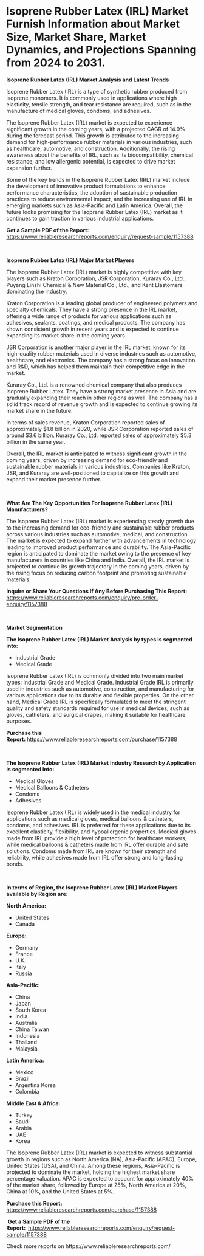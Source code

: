 <p><h1>Isoprene Rubber Latex (IRL) Market Furnish Information about Market Size, Market Share, Market Dynamics, and Projections Spanning from 2024 to 2031.</h1></p><p><strong>Isoprene Rubber Latex (IRL) Market Analysis and Latest Trends</strong></p>
<p><p>Isoprene Rubber Latex (IRL) is a type of synthetic rubber produced from isoprene monomers. It is commonly used in applications where high elasticity, tensile strength, and tear resistance are required, such as in the manufacture of medical gloves, condoms, and adhesives.</p><p>The Isoprene Rubber Latex (IRL) market is expected to experience significant growth in the coming years, with a projected CAGR of 14.9% during the forecast period. This growth is attributed to the increasing demand for high-performance rubber materials in various industries, such as healthcare, automotive, and construction. Additionally, the rising awareness about the benefits of IRL, such as its biocompatibility, chemical resistance, and low allergenic potential, is expected to drive market expansion further.</p><p>Some of the key trends in the Isoprene Rubber Latex (IRL) market include the development of innovative product formulations to enhance performance characteristics, the adoption of sustainable production practices to reduce environmental impact, and the increasing use of IRL in emerging markets such as Asia-Pacific and Latin America. Overall, the future looks promising for the Isoprene Rubber Latex (IRL) market as it continues to gain traction in various industrial applications.</p></p>
<p><strong>Get a Sample PDF of the Report:&nbsp;</strong> <a href="https://www.reliableresearchreports.com/enquiry/request-sample/1157388">https://www.reliableresearchreports.com/enquiry/request-sample/1157388</a></p>
<p>&nbsp;</p>
<p><strong>Isoprene Rubber Latex (IRL) Major Market Players</strong></p>
<p><p>The Isoprene Rubber Latex (IRL) market is highly competitive with key players such as Kraton Corporation, JSR Corporation, Kuraray Co., Ltd., Puyang Linshi Chemical & New Material Co., Ltd., and Kent Elastomers dominating the industry.</p><p>Kraton Corporation is a leading global producer of engineered polymers and specialty chemicals. They have a strong presence in the IRL market, offering a wide range of products for various applications such as adhesives, sealants, coatings, and medical products. The company has shown consistent growth in recent years and is expected to continue expanding its market share in the coming years.</p><p>JSR Corporation is another major player in the IRL market, known for its high-quality rubber materials used in diverse industries such as automotive, healthcare, and electronics. The company has a strong focus on innovation and R&D, which has helped them maintain their competitive edge in the market.</p><p>Kuraray Co., Ltd. is a renowned chemical company that also produces Isoprene Rubber Latex. They have a strong market presence in Asia and are gradually expanding their reach in other regions as well. The company has a solid track record of revenue growth and is expected to continue growing its market share in the future.</p><p>In terms of sales revenue, Kraton Corporation reported sales of approximately $1.8 billion in 2020, while JSR Corporation reported sales of around $3.6 billion. Kuraray Co., Ltd. reported sales of approximately $5.3 billion in the same year.</p><p>Overall, the IRL market is anticipated to witness significant growth in the coming years, driven by increasing demand for eco-friendly and sustainable rubber materials in various industries. Companies like Kraton, JSR, and Kuraray are well-positioned to capitalize on this growth and expand their market presence further.</p></p>
<p>&nbsp;</p>
<p><strong>What Are The Key Opportunities For Isoprene Rubber Latex (IRL) Manufacturers?</strong></p>
<p><p>The Isoprene Rubber Latex (IRL) market is experiencing steady growth due to the increasing demand for eco-friendly and sustainable rubber products across various industries such as automotive, medical, and construction. The market is expected to expand further with advancements in technology leading to improved product performance and durability. The Asia-Pacific region is anticipated to dominate the market owing to the presence of key manufacturers in countries like China and India. Overall, the IRL market is projected to continue its growth trajectory in the coming years, driven by the rising focus on reducing carbon footprint and promoting sustainable materials.</p></p>
<p><strong>Inquire or Share Your Questions If Any Before Purchasing This Report:</strong> <a href="https://www.reliableresearchreports.com/enquiry/pre-order-enquiry/1157388">https://www.reliableresearchreports.com/enquiry/pre-order-enquiry/1157388</a></p>
<p>&nbsp;</p>
<p><strong>Market Segmentation</strong></p>
<p><strong>The Isoprene Rubber Latex (IRL) Market Analysis by types is segmented into:</strong></p>
<p><ul><li>Industrial Grade</li><li>Medical Grade</li></ul></p>
<p><p>Isoprene Rubber Latex (IRL) is commonly divided into two main market types: Industrial Grade and Medical Grade. Industrial Grade IRL is primarily used in industries such as automotive, construction, and manufacturing for various applications due to its durable and flexible properties. On the other hand, Medical Grade IRL is specifically formulated to meet the stringent quality and safety standards required for use in medical devices, such as gloves, catheters, and surgical drapes, making it suitable for healthcare purposes.</p></p>
<p><strong>Purchase this Report:&nbsp;</strong><a href="https://www.reliableresearchreports.com/purchase/1157388">https://www.reliableresearchreports.com/purchase/1157388</a></p>
<p>&nbsp;</p>
<p><strong>The Isoprene Rubber Latex (IRL) Market Industry Research by Application is segmented into:</strong></p>
<p><ul><li>Medical Gloves</li><li>Medical Balloons & Catheters</li><li>Condoms</li><li>Adhesives</li></ul></p>
<p><p>Isoprene Rubber Latex (IRL) is widely used in the medical industry for applications such as medical gloves, medical balloons & catheters, condoms, and adhesives. IRL is preferred for these applications due to its excellent elasticity, flexibility, and hypoallergenic properties. Medical gloves made from IRL provide a high level of protection for healthcare workers, while medical balloons & catheters made from IRL offer durable and safe solutions. Condoms made from IRL are known for their strength and reliability, while adhesives made from IRL offer strong and long-lasting bonds.</p></p>
<p>&nbsp;</p>
<p><strong>In terms of Region, the Isoprene Rubber Latex (IRL) Market Players available by Region are:</strong></p>
<p>
    <p> <strong> North America: </strong>
        <ul>
            <li>United States</li>
            <li>Canada</li>
        </ul>
        </p> 
    <p> <strong> Europe: </strong>
        <ul>
            <li>Germany</li>
            <li>France</li>
            <li>U.K.</li>
            <li>Italy</li>
            <li>Russia</li>
        </ul>
        </p> 
    <p> <strong> Asia-Pacific: </strong>
        <ul>
            <li>China</li>
            <li>Japan</li>
            <li>South Korea</li>
            <li>India</li>
            <li>Australia</li>
            <li>China Taiwan</li>
            <li>Indonesia</li>
            <li>Thailand</li>
            <li>Malaysia</li>
        </ul>
        </p> 
    <p> <strong> Latin America: </strong>
        <ul>
            <li>Mexico</li>
            <li>Brazil</li>
            <li>Argentina Korea</li>
            <li>Colombia</li>
        </ul>
        </p> 
    <p> <strong> Middle East & Africa: </strong>
        <ul>
            <li>Turkey</li>
            <li>Saudi</li>
            <li>Arabia</li>
            <li>UAE</li>
            <li>Korea</li>
        </ul>
    </p>
    </p>
<p><p>The Isoprene Rubber Latex (IRL) market is expected to witness substantial growth in regions such as North America (NA), Asia-Pacific (APAC), Europe, United States (USA), and China. Among these regions, Asia-Pacific is projected to dominate the market, holding the highest market share percentage valuation. APAC is expected to account for approximately 40% of the market share, followed by Europe at 25%, North America at 20%, China at 10%, and the United States at 5%.</p></p>
<p><strong>Purchase this Report: </strong><a href="https://www.reliableresearchreports.com/purchase/1157388">https://www.reliableresearchreports.com/purchase/1157388</a></p>
<p>&nbsp;<strong>Get a Sample PDF of the Report:&nbsp;&nbsp;</strong><a href="https://www.reliableresearchreports.com/enquiry/request-sample/1157388">https://www.reliableresearchreports.com/enquiry/request-sample/1157388</a></p>
<p><strong></strong></p>
<p>Check more reports on https://www.reliableresearchreports.com/</p>